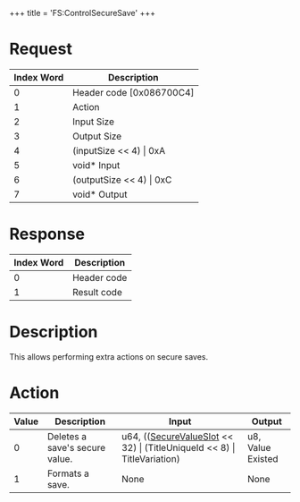 +++
title = 'FS:ControlSecureSave'
+++

# Request

| Index Word | Description                |
|------------|----------------------------|
| 0          | Header code \[0x086700C4\] |
| 1          | Action                     |
| 2          | Input Size                 |
| 3          | Output Size                |
| 4          | (inputSize \<\< 4) \| 0xA  |
| 5          | void\* Input               |
| 6          | (outputSize \<\< 4) \| 0xC |
| 7          | void\* Output              |

# Response

| Index Word | Description |
|------------|-------------|
| 0          | Header code |
| 1          | Result code |

# Description

This allows performing extra actions on secure saves.

# Action

| Value | Description                    | Input                                                                                                                          | Output            |
|-------|--------------------------------|--------------------------------------------------------------------------------------------------------------------------------|-------------------|
| 0     | Deletes a save's secure value. | u64, (([SecureValueSlot](Filesystem_services#SecureValueSlot "wikilink") \<\< 32) \| (TitleUniqueId \<\< 8) \| TitleVariation) | u8, Value Existed |
| 1     | Formats a save.                | None                                                                                                                           | None              |
